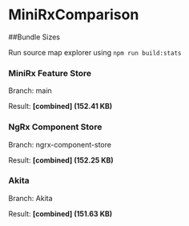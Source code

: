 # MiniRxComparison

##Bundle Sizes

Run source map explorer using `npm run build:stats`

### MiniRx Feature Store
Branch: main

Result: **[combined] (152.41 KB)**

### NgRx Component Store
Branch: ngrx-component-store

Result: **[combined] (152.25 KB)**

### Akita
Branch: Akita

Result: **[combined] (151.63 KB)**
